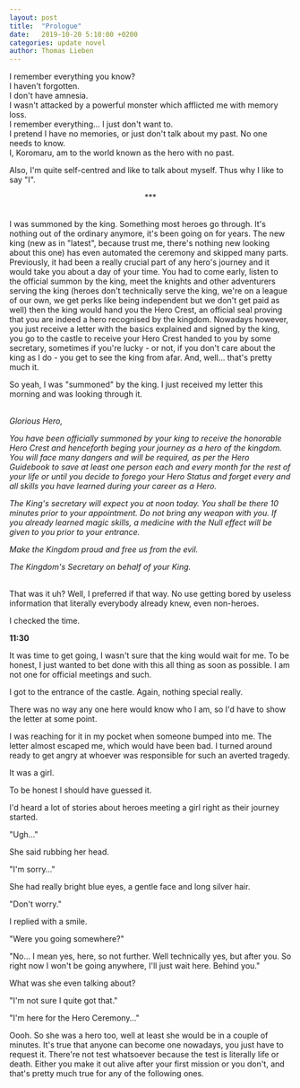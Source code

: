 ```yaml
---
layout: post
title:  "Prologue"
date:   2019-10-20 5:10:00 +0200
categories: update novel
author: Thomas Lieben
---
```


I remember everything you know?  
I haven't forgotten.  
I don't have amnesia.  
I wasn't attacked by a powerful monster which afflicted me with memory loss.  
I remember everything… I just don't want to.  
I pretend I have no memories, or just don't talk about my past. No one needs to know.  
I, Koromaru, am to the world known as the hero with no past.


Also, I'm quite self-centred and like to talk about myself. Thus why I like to say "I".  

<center> *** </center>                                                                                             

I was summoned by the king. Something most heroes go through. It's nothing out of the ordinary anymore, it's been going on for years. The new king (new as in "latest", because trust me, there's nothing new looking about this one) has even automated the ceremony and skipped many parts. Previously, it had been a really crucial part of any hero's journey and it would take you about a day of your time. You had to come early, listen to the official summon by the king, meet the knights and other adventurers serving the king (heroes don't technically serve the king, we're on a league of our own, we get perks like being independent but we don't get paid as well) then the king would hand you the Hero Crest, an official seal proving that you are indeed a hero recognised by the kingdom. Nowadays however, you just receive a letter with the basics explained and signed by the king, you go to the castle to receive your Hero Crest handed to you by some secretary, sometimes if you're lucky - or not, if you don't care about the king as I do - you get to see the king from afar. And, well… that's pretty much it.


So yeah, I was "summoned" by the king. I just received my letter this morning and was looking through it.  
<br />

*Glorious Hero,*

*You have been officially summoned by your king to receive the honorable Hero Crest and henceforth beging your journey as a hero of the kingdom. You will face many dangers and will be required, as per the Hero Guidebook to save at least one person each and every month for the rest of your life or until you decide to forego your Hero Status and forget every and all skills you have learned during your career as a Hero.*

*The King's secretary will expect you at noon today. You shall be there 10 minutes prior to your appointment. Do not bring any weapon with you. If you already learned magic skills, a medicine with the Null effect will be given to you prior to your entrance.*

*Make the Kingdom proud and free us from the evil.*

*The Kingdom's Secretary on behalf of your King.*  
<br />

That was it uh? Well, I preferred if that way. No use getting bored by useless information that literally everybody already knew, even non-heroes.


I checked the time.

**11:30**

It was time to get going, I wasn't sure that the king would wait for me. To be honest, I just wanted to bet done with this all thing as soon as possible. I am not one for official meetings and such.


I got to the entrance of the castle. Again, nothing special really.

There was no way any one here would know who I am, so I'd have to show the letter at some point.

I was reaching for it in my pocket when someone bumped into me. The letter almost escaped me, which would have been bad. I turned around ready to get angry at whoever was responsible for such an averted tragedy.

It was a girl.

To be honest I should have guessed it.

I'd heard a lot of stories about heroes meeting a girl right as their journey started.

"Ugh…"

She said rubbing her head.

"I'm sorry…"

She had really bright blue eyes, a gentle face and long silver hair.

"Don't worry."

I replied with a smile.

"Were you going somewhere?"

"No… I mean yes, here, so not further. Well technically yes, but after you. So right now I won't be going anywhere, I'll just wait here. Behind you."

What was she even talking about?

"I'm not sure I quite got that."

"I'm here for the Hero Ceremony…"

Oooh. So she was a hero too, well at least she would be in a couple of minutes. It's true that anyone can become one nowadays, you just have to request it. There're not test whatsoever because the test is literally life or death. Either you make it out alive after your first mission or you don't, and that's pretty much true for any of the following ones.

